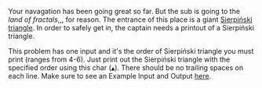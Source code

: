 Your navagation has been going great so far.
But the sub is going to the _land of fractals_,,, for reason.
The entrance of this place is a giant [Sierpiński triangle](https://en.wikipedia.org/wiki/Sierpi%C5%84ski_triangle).
In order to safely get in, the captain needs a printout of a Sierpiński triangle.

This problem has one input and it's the order of Sierpiński triangle you must print (ranges from 4-6).
Just print out the Sierpiński triangle with the specified order using this char (`▲`).
There should be no trailing spaces on each line.
Make sure to see an Example Input and Output [here](https://paste.connorcode.com/b/44939d8e-3d61-48d6-9f08-772b03ae518f).
